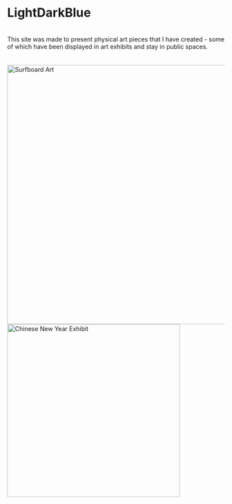 <h1>LightDarkBlue</h1>
<br/>
This site was made to present physical art pieces that I have created - some of which have been displayed in art exhibits and stay in public spaces.
<br/>
<br/>
<br/>
<img src="https://github.com/user-attachments/assets/d81e5951-d149-44ee-b974-a1de40b9ac37" alt="Surfboard Art" width="600">
<img src="(https://github.com/user-attachments/assets/8108a6d5-0022-49cf-ad79-f2c02294ddc4" alt="Chinese New Year Exhibit" width="400">
